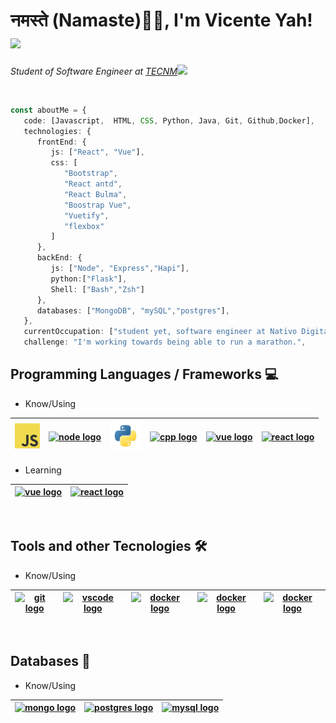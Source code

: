 <h1>नमस्ते (Namaste)🙏🏻, I'm Vicente Yah! <img src="https://media.giphy.com/media/12oufCB0MyZ1Go/giphy.gif" width="50"></h1>
<p><em> Student of Software Engineer at <a href="https://www.itmerida.mx">TECNM</a><img src="https://media.giphy.com/media/WUlplcMpOCEmTGBtBW/giphy.gif" width="30"> 
</em></p>


<br>

```ts
const aboutMe = {
   code: [Javascript,  HTML, CSS, Python, Java, Git, Github,Docker],
   technologies: {
      frontEnd: {
         js: ["React", "Vue"],
         css: [
            "Bootstrap",
            "React antd",
            "React Bulma",
            "Boostrap Vue",
            "Vuetify",
            "flexbox"
         ]
      },
      backEnd: {
         js: ["Node", "Express","Hapi"],
         python:["Flask"],
         Shell: ["Bash","Zsh"]
      },
      databases: ["MongoDB", "mySQL","postgres"],
   },
   currentOccupation: ["student yet, software engineer at Nativo Digital"],
   challenge: "I'm working towards being able to run a marathon.",
```

## Programming Languages / Frameworks :computer:

- Know/Using

| [<img src="https://raw.githubusercontent.com/github/explore/80688e429a7d4ef2fca1e82350fe8e3517d3494d/topics/javascript/javascript.png" alt="js logo" width="40">](https://developer.mozilla.org/en-US/docs/Web/JavaScript)  | [<img src="https://upload.wikimedia.org/wikipedia/commons/thumb/d/d9/Node.js_logo.svg/1280px-Node.js_logo.svg.png" alt="node logo" width="70">](https://nodejs.org/es/) |  [<img src="https://raw.githubusercontent.com/github/explore/80688e429a7d4ef2fca1e82350fe8e3517d3494d/topics/python/python.png" alt="python logo" width="50">](https://www.python.org/) | [<img src="https://upload.wikimedia.org/wikipedia/commons/thumb/1/18/ISO_C%2B%2B_Logo.svg/306px-ISO_C%2B%2B_Logo.svg.png" alt="cpp logo" width="40">](https://isocpp.org/)  | [<img src="https://upload.wikimedia.org/wikipedia/commons/thumb/9/95/Vue.js_Logo_2.svg/555px-Vue.js_Logo_2.svg.png" alt="vue logo" width="40">](https://vuejs.org/) | [<img src="https://upload.wikimedia.org/wikipedia/commons/thumb/4/47/React.svg/1200px-React.svg.png" alt="react logo" width="50">](https://es.reactjs.org/) | 
|---|---|---|---|---|---|

- Learning

| [<img src="https://upload.wikimedia.org/wikipedia/commons/4/49/Redux.png" alt="vue logo" width="70">](https://redux.js.org/) | [<img src="https://upload.wikimedia.org/wikipedia/commons/7/75/Django_logo.svg" alt="react logo" width="80">](https://www.djangoproject.com/)
|---|---|


<br>

## Tools and other Tecnologies :hammer_and_wrench:	

- Know/Using

| [<img src="https://raw.githubusercontent.com/Delta456/Delta456/master/img/git.png" alt="git logo" width="40">](https://git-scm.com/) | [<img src="https://raw.githubusercontent.com/Delta456/Delta456/master/img/vscode.png" alt="vscode logo" width="40">](https://code.visualstudio.com/) | [<img src="https://www.docker.com/sites/default/files/d8/2019-07/Moby-logo.png" alt="docker logo" width="40">](https://www.docker.com/) |[<img src="https://symbols.getvecta.com/stencil_92/21_postman-icon.fddaf8a27f.svg" alt="docker logo" width="50">](https://www.postman.com/)|[<img src="https://cdn.worldvectorlogo.com/logos/gitkraken.svg" alt="docker logo" width="50">](https://www.gitkraken.com/)|
|---|---|---|---|---|

<br>

## Databases :floppy_disk:	

- Know/Using

| [<img src="https://i.dlpng.com/static/png/468328_preview.png" alt="mongo logo" width="50">](https://www.mongodb.com/es) |  [<img src="https://upload.wikimedia.org/wikipedia/commons/2/29/Postgresql_elephant.svg" alt="postgres logo" width="60">](https://www.postgresql.org/) | [<img src="https://i0.wp.com/www.elearningworld.org/wp-content/uploads/2019/04/MySQL.svg.png?resize=600%2C400&ssl=1" alt="mysql logo" width="80">](https://www.mysql.com/)  | 
|---|---|---|
